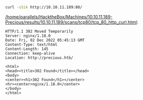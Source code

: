 ```bash
curl -sSik http://10.10.11.189:80/
```

[/home/parallels/HacktheBox/Machines/10.10.11.189-Precious/results/10.10.11.189/scans/tcp80/tcp_80_http_curl.html](file:///home/parallels/HacktheBox/Machines/10.10.11.189-Precious/results/10.10.11.189/scans/tcp80/tcp_80_http_curl.html):

```
HTTP/1.1 302 Moved Temporarily
Server: nginx/1.18.0
Date: Fri, 02 Dec 2022 05:45:13 GMT
Content-Type: text/html
Content-Length: 145
Connection: keep-alive
Location: http://precious.htb/

<html>
<head><title>302 Found</title></head>
<body>
<center><h1>302 Found</h1></center>
<hr><center>nginx/1.18.0</center>
</body>
</html>


```
